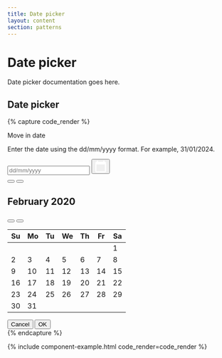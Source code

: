 ```yaml
---
title: Date picker
layout: content
section: patterns
---
```


# Date picker

Date picker documentation goes here.



## Date picker

{% capture code_render %}
<div id="myDatepicker" class="datepicker">
  <div class="date">
    <label for="id-textbox-1">Move in date</label>
    <p class="desc" id="id-description-1">Enter the date using the dd/mm/yyyy format. For example, 31/01/2024.</p>
    <div class="group">
      <input type="text" placeholder="dd/mm/yyyy" id="id-textbox-1" aria-describedby="id-description-1">
      <button type="button" class="icon" aria-label="Choose Date">
        <svg width="25" height="27" viewBox="0 0 25 27" fill="none" xmlns="http://www.w3.org/2000/svg">
          <path d="M22.1 2.9H20.9V0.5H18.5V2.9H6.5V0.5H4.1V2.9H2.9C1.58 2.9 0.5 3.98 0.5 5.3V24.5C0.5 25.82 1.58 26.9 2.9 26.9H22.1C23.42 26.9 24.5 25.82 24.5 24.5V5.3C24.5 3.98 23.42 2.9 22.1 2.9ZM22.1 24.5H2.9V8.9H22.1V24.5Z" fill="white"/>
        </svg>
      </button>
    </div>
  </div>
  <div id="id-datepicker-1" class="datepicker-dialog" role="dialog" aria-modal="true" aria-label="Choose Date">
    <div class="header">
      <button type="button" class="prev-year" aria-label="previous year"></button>
      <button type="button" class="prev-month" aria-label="previous month"></button>
      <h2 id="id-grid-label" class="month-year" aria-live="polite">February 2020</h2>
      <button type="button" class="next-month" aria-label="next month">
        <span class="fas fa-angle-right fa-lg"></span>
      </button>
      <button type="button" class="next-year" aria-label="next year">
        <span class="fas fa-angle-double-right fa-lg"></span>
      </button>
    </div>
    <div class="table-wrap"><table class="dates" role="grid" aria-labelledby="id-grid-label">
        <thead>
          <tr>
            <th scope="col" abbr="Sunday">Su</th>
            <th scope="col" abbr="Monday">Mo</th>
            <th scope="col" abbr="Tuesday">Tu</th>
            <th scope="col" abbr="Wednesday">We</th>
            <th scope="col" abbr="Thursday">Th</th>
            <th scope="col" abbr="Friday">Fr</th>
            <th scope="col" abbr="Saturday">Sa</th>
          </tr>
        </thead>
        <tbody>
          <tr>
            <td class="disabled" tabindex="-1"></td>
            <td class="disabled" tabindex="-1"></td>
            <td class="disabled" tabindex="-1"></td>
            <td class="disabled" tabindex="-1"></td>
            <td class="disabled" tabindex="-1"></td>
            <td class="disabled" tabindex="-1"></td>
            <td tabindex="-1" data-date="2020-02-01">1</td>
          </tr>
          <tr>
            <td tabindex="-1" data-date="2020-02-02">2</td>
            <td tabindex="-1" data-date="2020-02-03">3</td>
            <td tabindex="-1" data-date="2020-02-04">4</td>
            <td tabindex="-1" data-date="2020-02-05">5</td>
            <td tabindex="-1" data-date="2020-02-06">6</td>
            <td tabindex="-1" data-date="2020-02-07">7</td>
            <td tabindex="-1" data-date="2020-02-08">8</td>
          </tr>
          <tr>
            <td tabindex="-1" data-date="2020-02-09">9</td>
            <td tabindex="-1" data-date="2020-02-10">10</td>
            <td tabindex="-1" data-date="2020-02-11">11</td>
            <td tabindex="-1" data-date="2020-02-12">12</td>
            <td tabindex="-1" data-date="2020-02-13">13</td>
            <td tabindex="0" data-date="2020-02-14" role="gridcell" aria-selected="true">14</td>
            <td tabindex="-1" data-date="2020-02-15">15</td>
          </tr>
          <tr>
            <td tabindex="-1" data-date="2020-02-16">16</td>
            <td tabindex="-1" data-date="2020-02-17">17</td>
            <td tabindex="-1" data-date="2020-02-18">18</td>
            <td tabindex="-1" data-date="2020-02-19">19</td>
            <td tabindex="-1" data-date="2020-02-20">20</td>
            <td tabindex="-1" data-date="2020-02-21">21</td>
            <td tabindex="-1" data-date="2020-02-22">22</td>
          </tr>
          <tr>
            <td tabindex="-1" data-date="2020-02-23">23</td>
            <td tabindex="-1" data-date="2020-02-24">24</td>
            <td tabindex="-1" data-date="2020-02-25">25</td>
            <td tabindex="-1" data-date="2020-02-26">26</td>
            <td tabindex="-1" data-date="2020-02-27">27</td>
            <td tabindex="-1" data-date="2020-02-28">28</td>
            <td tabindex="-1" data-date="2020-02-29">29</td>
          </tr>
          <tr>
            <td tabindex="-1" data-date="2020-02-30">30</td>
            <td tabindex="-1" data-date="2020-02-31">31</td>
            <td class="disabled" tabindex="-1"></td>
            <td class="disabled" tabindex="-1"></td>
            <td class="disabled" tabindex="-1"></td>
            <td class="disabled" tabindex="-1"></td>
            <td class="disabled" tabindex="-1"></td>
          </tr>
        </tbody>
      </table>
    </div>
    <div class="dialog-message" aria-live="polite"></div>
    <div class="dialog-ok-cancel-group">
      <button class="dialog-button" value="cancel">Cancel</button>
      <button class="dialog-button" value="ok">OK</button>
    </div>
  </div>
</div>
{% endcapture %}

{% include component-example.html code_render=code_render %}